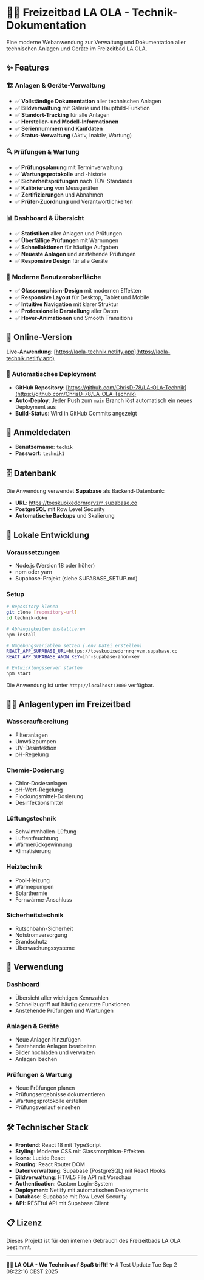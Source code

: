 # 🏊‍♂️ Freizeitbad LA OLA - Technik-Dokumentation

Eine moderne Webanwendung zur Verwaltung und Dokumentation aller technischen Anlagen und Geräte im Freizeitbad LA OLA.

## ✨ Features

### 🏗️ **Anlagen & Geräte-Verwaltung**
- ✅ **Vollständige Dokumentation** aller technischen Anlagen
- ✅ **Bildverwaltung** mit Galerie und Hauptbild-Funktion
- ✅ **Standort-Tracking** für alle Anlagen
- ✅ **Hersteller- und Modell-Informationen**
- ✅ **Seriennummern und Kaufdaten**
- ✅ **Status-Verwaltung** (Aktiv, Inaktiv, Wartung)

### 🔍 **Prüfungen & Wartung**
- ✅ **Prüfungsplanung** mit Terminverwaltung
- ✅ **Wartungsprotokolle** und -historie
- ✅ **Sicherheitsprüfungen** nach TÜV-Standards
- ✅ **Kalibrierung** von Messgeräten
- ✅ **Zertifizierungen** und Abnahmen
- ✅ **Prüfer-Zuordnung** und Verantwortlichkeiten

### 📊 **Dashboard & Übersicht**
- ✅ **Statistiken** aller Anlagen und Prüfungen
- ✅ **Überfällige Prüfungen** mit Warnungen
- ✅ **Schnellaktionen** für häufige Aufgaben
- ✅ **Neueste Anlagen** und anstehende Prüfungen
- ✅ **Responsive Design** für alle Geräte

### 🎨 **Moderne Benutzeroberfläche**
- ✅ **Glassmorphism-Design** mit modernen Effekten
- ✅ **Responsive Layout** für Desktop, Tablet und Mobile
- ✅ **Intuitive Navigation** mit klarer Struktur
- ✅ **Professionelle Darstellung** aller Daten
- ✅ **Hover-Animationen** und Smooth Transitions

## 🚀 Online-Version

**Live-Anwendung**: [https://laola-technik.netlify.app](https://laola-technik.netlify.app)

### 🔄 Automatisches Deployment
- **GitHub Repository**: [https://github.com/ChrisD-78/LA-OLA-Technik](https://github.com/ChrisD-78/LA-OLA-Technik)
- **Auto-Deploy**: Jeder Push zum `main` Branch löst automatisch ein neues Deployment aus
- **Build-Status**: Wird in GitHub Commits angezeigt

## 🔑 Anmeldedaten

- **Benutzername**: `techik`
- **Passwort**: `technik1`

## 🗄️ Datenbank

Die Anwendung verwendet **Supabase** als Backend-Datenbank:
- **URL**: https://toeskuoixedornrqrvzm.supabase.co
- **PostgreSQL** mit Row Level Security
- **Automatische Backups** und Skalierung

## 🚀 Lokale Entwicklung

### Voraussetzungen
- Node.js (Version 18 oder höher)
- npm oder yarn
- Supabase-Projekt (siehe SUPABASE_SETUP.md)

### Setup
```bash
# Repository klonen
git clone [repository-url]
cd technik-doku

# Abhängigkeiten installieren
npm install

# Umgebungsvariablen setzen (.env Datei erstellen)
REACT_APP_SUPABASE_URL=https://toeskuoixedornrqrvzm.supabase.co
REACT_APP_SUPABASE_ANON_KEY=ihr-supabase-anon-key

# Entwicklungsserver starten
npm start
```

Die Anwendung ist unter `http://localhost:3000` verfügbar.

## 🏊‍♂️ **Anlagentypen im Freizeitbad**

### **Wasseraufbereitung**
- Filteranlagen
- Umwälzpumpen
- UV-Desinfektion
- pH-Regelung

### **Chemie-Dosierung**
- Chlor-Dosieranlagen
- pH-Wert-Regelung
- Flockungsmittel-Dosierung
- Desinfektionsmittel

### **Lüftungstechnik**
- Schwimmhallen-Lüftung
- Luftentfeuchtung
- Wärmerückgewinnung
- Klimatisierung

### **Heiztechnik**
- Pool-Heizung
- Wärmepumpen
- Solarthermie
- Fernwärme-Anschluss

### **Sicherheitstechnik**
- Rutschbahn-Sicherheit
- Notstromversorgung
- Brandschutz
- Überwachungssysteme

## 📱 Verwendung

### **Dashboard**
- Übersicht aller wichtigen Kennzahlen
- Schnellzugriff auf häufig genutzte Funktionen
- Anstehende Prüfungen und Wartungen

### **Anlagen & Geräte**
- Neue Anlagen hinzufügen
- Bestehende Anlagen bearbeiten
- Bilder hochladen und verwalten
- Anlagen löschen

### **Prüfungen & Wartung**
- Neue Prüfungen planen
- Prüfungsergebnisse dokumentieren
- Wartungsprotokolle erstellen
- Prüfungsverlauf einsehen

## 🛠️ Technischer Stack

- **Frontend**: React 18 mit TypeScript
- **Styling**: Moderne CSS mit Glassmorphism-Effekten
- **Icons**: Lucide React
- **Routing**: React Router DOM
- **Datenverwaltung**: Supabase (PostgreSQL) mit React Hooks
- **Bildverwaltung**: HTML5 File API mit Vorschau
- **Authentication**: Custom Login-System
- **Deployment**: Netlify mit automatischen Deployments
- **Database**: Supabase mit Row Level Security
- **API**: RESTful API mit Supabase Client

## 📋 Lizenz

Dieses Projekt ist für den internen Gebrauch des Freizeitbads LA OLA bestimmt.

---

**🏊‍♂️ LA OLA - Wo Technik auf Spaß trifft! ✨** # Test Update Tue Sep  2 08:22:16 CEST 2025

